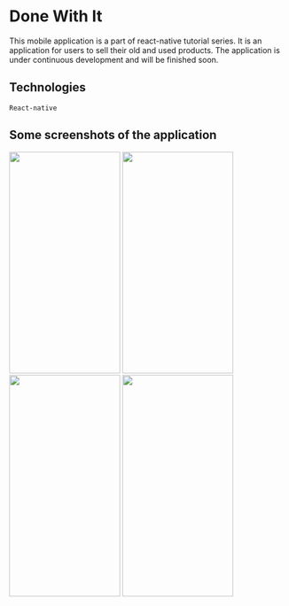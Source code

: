 # Done With It
This mobile application is a part of react-native tutorial series. It is an application for users to sell their old and used products. The application is under continuous development and will be finished soon.


## Technologies
`React-native`

## Some screenshots of the application



<img src="https://github.com/ripu23/Done-With-It/blob/master/Screenshots/S1.png" width="200" height="400"> <img src="https://github.com/ripu23/Done-With-It/blob/master/Screenshots/S2.png" width="200" height="400"> <img src="https://github.com/ripu23/Done-With-It/blob/master/Screenshots/S3.png" width="200" height="400"> <img src="https://github.com/ripu23/Done-With-It/blob/master/Screenshots/S4.png" width="200" height="400">
